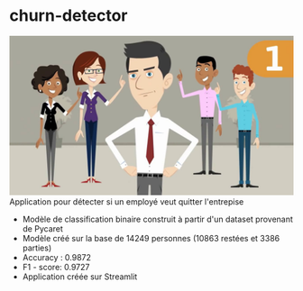 # churn-detector
![image](office.jpg)
Application pour détecter si un employé veut quitter l'entrepise

* Modèle de classification binaire construit à partir d'un dataset provenant de Pycaret  
* Modèle créé sur la base de 14249 personnes (10863 restées et 3386 parties)  
* Accuracy : 0.9872  
* F1 - score: 0.9727  
* Application créée sur Streamlit  
